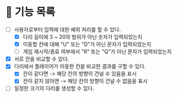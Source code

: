 # 🚀 기능 목록

- [ ] 사용자로부터 입력에 대한 예외 처리를 할 수 있다.
  - [X] 다리 길이에 3 ~ 20의 범위가 아닌 숫자가 입력되었는지
  - [X] 이동할 칸에 대해 "U" 또는 "D"가 아닌 문자가 입력되었는지
  - [ ] 게임 재시작/종료 여부에서 "R" 또는 "Q"가 아닌 문자가 입력되었는지
- [X] 서로 칸을 비교할 수 있다.
- [X] 다리에서 플레이어가 이동한 칸을 비교한 결과를 구할 수 있다.
  - [X] 칸이 같다면 -> 해당 칸의 방향이 건널 수 있음을 표시
  - [X] 칸이 같지 않아면 -> 해당 칸의 방향이 건널 수 없음을 표시
- [ ] 일정한 크기의 다리를 생성할 수 있다.